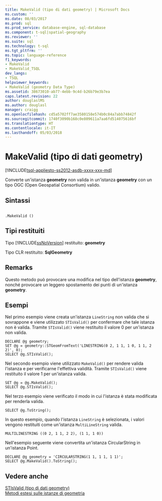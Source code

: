 ```yaml
---
title: MakeValid (tipo di dati geometry) | Microsoft Docs
ms.custom: ''
ms.date: 08/03/2017
ms.prod: sql
ms.prod_service: database-engine, sql-database
ms.component: t-sql|spatial-geography
ms.reviewer: ''
ms.suite: sql
ms.technology: t-sql
ms.tgt_pltfrm: ''
ms.topic: language-reference
f1_keywords:
- MakeValid
- MakeValid_TSQL
dev_langs:
- TSQL
helpviewer_keywords:
- MakeValid (geometry Data Type)
ms.assetid: 38673010-ab77-4ebb-9c4d-b26b79e3b7ea
caps.latest.revision: 22
author: douglaslMS
ms.author: douglasl
manager: craigg
ms.openlocfilehash: cd5a5702ff7ae3580158e574b0c84a7abb74842f
ms.sourcegitcommit: 1740f3090b168c0e809611a7aa6fd514075616bf
ms.translationtype: HT
ms.contentlocale: it-IT
ms.lasthandoff: 05/03/2018
---
```

# <a name="makevalid-geometry-data-type"></a>MakeValid (tipo di dati geometry)
[!INCLUDE[tsql-appliesto-ss2012-asdb-xxxx-xxx-md](../../includes/tsql-appliesto-ss2012-asdb-xxxx-xxx-md.md)]

Converte un'istanza **geometry** non valida in un'istanza **geometry** con un tipo OGC (Open Geospatial Consortium) valido.
  
## <a name="syntax"></a>Sintassi  
  
```  
  
.MakeValid ()  
```  
  
## <a name="return-types"></a>Tipi restituiti  
 Tipo [!INCLUDE[ssNoVersion](../../includes/ssnoversion-md.md)] restituito: **geometry**  
  
 Tipo CLR restituito: **SqlGeometry**  
  
## <a name="remarks"></a>Remarks  
 Questo metodo può provocare una modifica nel tipo dell'istanza **geometry**, nonché provocare un leggero spostamento dei punti di un'istanza **geometry**.  
  
## <a name="examples"></a>Esempi  
 Nel primo esempio viene creata un'istanza `LineString` non valida che si sovrappone e viene utilizzato `STIsValid()` per confermare che tale istanza non è valida. Tramite `STIsValid()` viene restituito il valore 0 per un'istanza non valida.  
  
```  
DECLARE @g geometry;  
SET @g = geometry::STGeomFromText('LINESTRING(0 2, 1 1, 1 0, 1 1, 2 2)', 0);  
SELECT @g.STIsValid();  
```  
  
 Nel secondo esempio viene utilizzato `MakeValid()` per rendere valida l'istanza e per verificarne l'effettiva validità. Tramite `STIsValid()` viene restituito il valore 1 per un'istanza valida.  
  
```  
SET @g = @g.MakeValid();  
SELECT @g.STIsValid();  
```  
  
 Nel terzo esempio viene verificato il modo in cui l'istanza è stata modificata per renderla valida.  
  
```  
SELECT @g.ToString();  
```  
  
 In questo esempio, quando l'istanza `LineString` è selezionata, i valori vengono restituiti come un'istanza `MultiLineString` valida.  
  
```  
MULTILINESTRING ((0 2, 1 1, 2 2), (1 1, 1 0))  
```  
  
 Nell'esempio seguente viene convertita un'istanza CircularString in un'istanza Point.  
  
```  
DECLARE @g geometry = 'CIRCULARSTRING(1 1, 1 1, 1 1)';  
SELECT @g.MakeValid().ToString();  
```  
  
## <a name="see-also"></a>Vedere anche  
 [STIsValid &#40;tipo di dati geometry&#41;](../../t-sql/spatial-geometry/stisvalid-geometry-data-type.md)   
 [Metodi estesi sulle istanze di geometria](../../t-sql/spatial-geometry/extended-methods-on-geometry-instances.md)  
  
  

